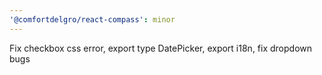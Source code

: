 ```yaml
---
'@comfortdelgro/react-compass': minor
---
```


Fix checkbox css error, export type DatePicker, export i18n, fix dropdown bugs
